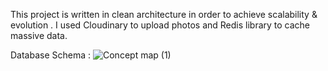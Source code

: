 This project is written in clean architecture in order to achieve scalability & evolution .
I used Cloudinary to upload photos and Redis library to cache massive data.

Database Schema : 
![Concept map (1)](https://github.com/user-attachments/assets/6cbf3f17-fc0d-44c9-bc86-cbe159466184)
